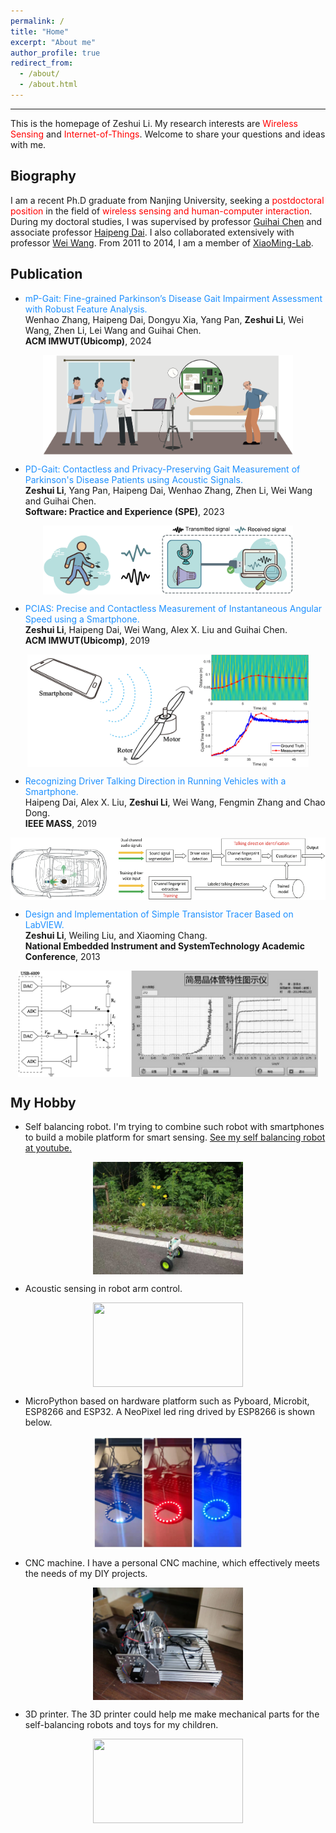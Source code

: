 ```yaml
---
permalink: /
title: "Home"
excerpt: "About me"
author_profile: true
redirect_from: 
  - /about/
  - /about.html
---
```

---
This is the homepage of Zeshui Li. My research interests are <font color=red>Wireless Sensing</font> and <font color=red>Internet-of-Things</font>. Welcome to share your questions and ideas with me.

Biography
---
I am a recent Ph.D graduate from Nanjing University, seeking a <font color=red>postdoctoral position</font> in the field of <font color=red>wireless sensing and human-computer interaction</font>. During my doctoral studies, I was supervised by professor [Guihai Chen](http://cs.nju.edu.cn/gchen/) and associate professor [Haipeng Dai](http://cs.nju.edu.cn/daihp/). I also collaborated extensively with professor [Wei Wang](http://cs.nju.edu.cn/ww/). 
From 2011 to 2014, I am a member of [XiaoMing-Lab](http://www.xiaoming-lab.com/).

Publication
---
* <font color=DodgerBlue>mP-Gait: Fine-grained Parkinson’s Disease Gait Impairment Assessment with Robust Feature Analysis.<br /></font>
Wenhao Zhang, Haipeng Dai, Dongyu Xia, Yang Pan, **Zeshui Li**, Wei Wang, Zhen Li, Lei Wang and Guihai Chen.<br />
**ACM IMWUT(Ubicomp)**, 2024<br />
<p align="center"><img src="https://raw.githubusercontent.com/ZeshuiLi/ZeshuiLi.github.io/master/images/mPGait.png" width="400" height="160" align="center"></P>

* <font color=DodgerBlue>PD-Gait: Contactless and Privacy-Preserving Gait Measurement of Parkinson's Disease Patients using Acoustic Signals.<br /></font>
**Zeshui Li**, Yang Pan, Haipeng Dai, Wenhao Zhang, Zhen Li, Wei Wang and Guihai Chen.<br />
**Software: Practice and Experience (SPE)**, 2023<br />
<p align="center"><img src="https://raw.githubusercontent.com/ZeshuiLi/ZeshuiLi.github.io/master/images/PDGait.png" width="400" height="110" align="center"></P>

* <font color=DodgerBlue>PCIAS: Precise and Contactless Measurement of Instantaneous Angular Speed using a Smartphone.<br /></font>
**Zeshui Li**, Haipeng Dai, Wei Wang, Alex X. Liu and Guihai Chen.<br />
**ACM IMWUT(Ubicomp)**, 2019<br />
<p align="center"><img src="https://raw.githubusercontent.com/ZeshuiLi/ZeshuiLi.github.io/master/images/PCIAS1.jpg" width="450" height="180" align="center"></P>

* <font color=DodgerBlue>Recognizing Driver Talking Direction in Running Vehicles with a Smartphone.<br /></font>
Haipeng Dai, Alex X. Liu, **Zeshui Li**, Wei Wang, Fengmin Zhang and Chao Dong.<br />
**IEEE MASS**, 2019<br />
<p align="center"><img src="https://raw.githubusercontent.com/ZeshuiLi/ZeshuiLi.github.io/master/images/VehicleSpeaker.png" width="600" height="100" align="center"></P>

* <font color=DodgerBlue>Design and Implementation of Simple Transistor Tracer Based on LabVIEW.<br /></font>
**Zeshui Li**, Weiling Liu, and Xiaoming Chang.<br />
**National Embedded Instrument and SystemTechnology Academic Conference**, 2013<br />
<p align="center"><img src="https://raw.githubusercontent.com/ZeshuiLi/ZeshuiLi.github.io/master/images/Transistor.jpg" width="480" height="170" align="center"></P>

My Hobby
---
* Self balancing robot. I'm trying to combine such robot with smartphones to build a mobile platform for smart sensing. 
[See my self balancing robot at youtube.](https://www.youtube.com/watch?v=_J-YQ3ySKJA&list=PLxVt4lPz_cAiK9lSIy2-FKN1Th8wJ7R3r "My self balancing robot")
<p align="center"><img src="https://raw.githubusercontent.com/ZeshuiLi/ZeshuiLi.github.io/master/images/SelfBalancingRobotLittle.jpeg" width="240" height="180" align="center"></P>  

* Acoustic sensing in robot arm control.
<p align="center"><img
src="https://raw.githubusercontent.com/ZeshuiLi/ZeshuiLi.github.io/master/images/AcousticSensingRobotArm.gif" width="240" height="135" align="center"></P>

* MicroPython based on hardware platform such as Pyboard, Microbit, ESP8266 and ESP32. A NeoPixel led ring drived by ESP8266 is shown below.
<p align="center"><img
src="https://raw.githubusercontent.com/ZeshuiLi/ZeshuiLi.github.io/master/images/NeoPixelLittle.jpeg" width="240" height="180" align="center"></P>

* CNC machine. I have a personal CNC machine, which effectively meets the needs of my DIY projects.
<p align="center"><img
src="https://raw.githubusercontent.com/ZeshuiLi/ZeshuiLi.github.io/master/images/CNC.jpg" width="240" height="180" align="center"></P>

* 3D printer. The 3D printer could help me make mechanical parts for the self-balancing robots and toys for my children.
<p align="center"><img
src="https://raw.githubusercontent.com/ZeshuiLi/ZeshuiLi.github.io/master/images/3Dprinter.gif" width="240" height="135" align="center"></P>
